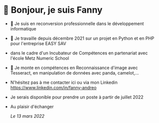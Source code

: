  # 👋 Bonjour, je suis Fanny

- 👀 Je suis en reconversion professionnelle dans le développement informatique
- 🌱 Je travaille depuis décembre 2021 sur un projet en Python et en PHP pour l'entreprise EASY SAV
- dans le cadre d'un Incubateur de Compétences en partenariat avec l'école Metz Numeric School
- 💞️ Je monte en compétences en Reconnaissance d'image avec Tesseract, en manipulation de données avec panda, camelot,...
- N'hésitez pas à me contacter ici ou via mon Linkedin https://www.linkedin.com/in/fanny-andreo
- Je serais disponible pour prendre un poste à partir de juillet 2022
- Au plaisir d'échanger

  <i>Le 13 mars 2022</i>



